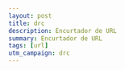 ```yaml
---
layout: post
title: drc
description: Encurtador de URL
summary: Encurtador de URL
tags: [url]
utm_campaign: drc
---
```

